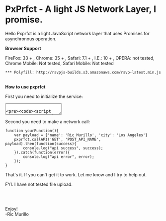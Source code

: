 PxPrfct - A light JS Network Layer, I promise.
=======

<p>Hello Pxprfct is a light JavaScript network layer that uses Promises for asynchronous operation.</p>

<b>Browser Support</b>
	<p> FireFox: 33 + , 
	    Chrome: 35 + , 
		Safari: 7.1 + ,
		I.E.: 10 + ,
		OPERA: not tested,
		Chrome Mobile: Not tested,
		Safari Mobile: Not tested</p>

	*** Polyfill: http://rsvpjs-builds.s3.amazonaws.com/rsvp-latest.min.js


<br/>
<b>How to use pxprfct</b>
<p>First you need to initialize the service:	</p>
<textarea>
	
	<script type="text/javascript" src="http://pxprfct.appspot.com/app/lib/1.0.1/pxprfct.min.js"> </script>
	var initPxprfct = new pxprfct.init({dev_env:true,
	        dev_host:'http://localhost:8000',
	        live_host:'http://api.pxprfct.com',
	        api_end_points: {'POST_API_NAME', '/url_end_point', 'GET_API_NAME', '/url_end_point'},
	        api_request_headers:[{'header_key_one':'key_value'}, {'header_key_two':'key_value'}]});

</textarea>
<br/>
<p>Second you need to make a network call:</p>

	function yourFunction(){
		var payload = {'name': 'Ric Murillo', 'city': 'Los Angeles'}
        pxprfct.callAPI('GET', 'POST_API_NAME', payload).then(function(success){
	    	console.log("api success", success);
	    }).catch(function(error){
	    	console.log("api error", error);
	    });
	}

<p>That's it.  If you can't get it to work.  Let me know and I try to help out.</p>
<p>FYI. I have not tested file upload.</p> 
<br/>
<br/>

Enjoy!
<br/>
-Ric Murillo
